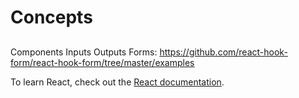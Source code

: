 # Concepts

##

Components
Inputs
Outputs
Forms: https://github.com/react-hook-form/react-hook-form/tree/master/examples

To learn React, check out the [React documentation](https://reactjs.org/).

